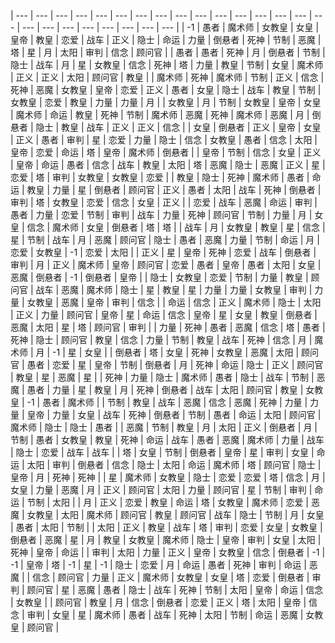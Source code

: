 | --- | --- | --- | --- | --- | --- | --- | --- | --- | --- | --- | --- | --- | --- | --- | --- | --- | --- | --- | --- | --- | --- | --- | --- |
| -1 | 愚者 | 魔术师 | 女教皇 | 女皇 | 皇帝 | 教皇 | 恋爱 | 战车 | 正义 | 隐士 | 命运 | 力量 | 倒悬者 | 死神 | 节制 | 恶魔 | 塔 | 星 | 月 | 太阳 | 审判 | 信念 | 顾问官 |
| 愚者 | 愚者 | 死神 | 月 | 倒悬者 | 节制 | 隐士 | 战车 | 月 | 星 | 女教皇 | 信念 | 死神 | 塔 | 力量 | 教皇 | 节制 | 女皇 | 魔术师 | 正义 | 正义 | 太阳 | 顾问官 | 教皇 |
| 魔术师 | 死神 | 魔术师 | 节制 | 正义 | 信念 | 死神 | 恶魔 | 女教皇 | 皇帝 | 恋爱 | 正义 | 愚者 | 女皇 | 隐士 | 战车 | 教皇 | 节制 | 女教皇 | 恋爱 | 教皇 | 力量 | 力量 | 月 |
| 女教皇 | 月 | 节制 | 女教皇 | 皇帝 | 女皇 | 魔术师 | 命运 | 教皇 | 死神 | 节制 | 魔术师 | 恶魔 | 死神 | 魔术师 | 恶魔 | 月 | 倒悬者 | 隐士 | 教皇 | 战车 | 正义 | 正义 | 信念 |
| 女皇 | 倒悬者 | 正义 | 皇帝 | 女皇 | 正义 | 愚者 | 审判 | 星 | 恋爱 | 力量 | 隐士 | 信念 | 女教皇 | 愚者 | 信念 | 太阳 | 皇帝 | 恋爱 | 命运 | 塔 | 皇帝 | 魔术师 | 倒悬者 |
| 皇帝 | 节制 | 信念 | 女皇 | 正义 | 皇帝 | 命运 | 愚者 | 信念 | 战车 | 教皇 | 太阳 | 塔 | 恶魔 | 隐士 | 恶魔 | 正义 | 星 | 恋爱 | 塔 | 审判 | 女教皇 | 女教皇 | 恋爱 |
| 教皇 | 隐士 | 死神 | 魔术师 | 愚者 | 命运 | 教皇 | 力量 | 星 | 倒悬者 | 顾问官 | 正义 | 愚者 | 太阳 | 战车 | 死神 | 倒悬者 | 审判 | 塔 | 女教皇 | 恋爱 | 信念 | 女皇 | 正义 |
| 恋爱 | 战车 | 恶魔 | 命运 | 审判 | 愚者 | 力量 | 恋爱 | 节制 | 审判 | 战车 | 力量 | 死神 | 顾问官 | 节制 | 力量 | 月 | 女皇 | 信念 | 魔术师 | 女皇 | 倒悬者 | 塔 | 塔 |
| 战车 | 月 | 女教皇 | 教皇 | 星 | 信念 | 星 | 节制 | 战车 | 月 | 恶魔 | 顾问官 | 隐士 | 愚者 | 恶魔 | 力量 | 节制 | 命运 | 月 | 恋爱 | 女教皇 | -1 | 恋爱 | 太阳 |
| 正义 | 星 | 皇帝 | 死神 | 恋爱 | 战车 | 倒悬者 | 审判 | 月 | 正义 | 魔术师 | 皇帝 | 顾问官 | 恋爱 | 愚者 | 皇帝 | 愚者 | 太阳 | 女皇 | 恶魔 | 倒悬者 | -1 | 倒悬者 | 皇帝 |
| 隐士 | 女教皇 | 恋爱 | 节制 | 力量 | 教皇 | 顾问官 | 战车 | 恶魔 | 魔术师 | 隐士 | 星 | 教皇 | 星 | 力量 | 力量 | 女教皇 | 审判 | 力量 | 女教皇 | 恶魔 | 皇帝 | 审判 | 信念 |
| 命运 | 信念 | 正义 | 魔术师 | 隐士 | 太阳 | 正义 | 力量 | 顾问官 | 皇帝 | 星 | 命运 | 信念 | 皇帝 | 星 | 女皇 | 教皇 | 倒悬者 | 恶魔 | 太阳 | 星 | 塔 | 顾问官 | 审判 |
| 力量 | 死神 | 愚者 | 恶魔 | 信念 | 塔 | 愚者 | 死神 | 隐士 | 顾问官 | 教皇 | 信念 | 力量 | 节制 | 教皇 | 战车 | 死神 | 信念 | 月 | 魔术师 | 月 | -1 | 星 | 女皇 |
| 倒悬者 | 塔 | 女皇 | 死神 | 女教皇 | 恶魔 | 太阳 | 顾问官 | 愚者 | 恋爱 | 星 | 皇帝 | 节制 | 倒悬者 | 月 | 死神 | 命运 | 隐士 | 正义 | 顾问官 | 教皇 | 星 | 恶魔 | 星 |
| 死神 | 力量 | 隐士 | 魔术师 | 愚者 | 隐士 | 战车 | 节制 | 恶魔 | 愚者 | 力量 | 星 | 教皇 | 月 | 死神 | 倒悬者 | 战车 | 太阳 | 顾问官 | 教皇 | 女教皇 | -1 | 愚者 | 魔术师 |
| 节制 | 教皇 | 战车 | 恶魔 | 信念 | 恶魔 | 死神 | 力量 | 力量 | 皇帝 | 力量 | 女皇 | 战车 | 死神 | 倒悬者 | 节制 | 愚者 | 命运 | 太阳 | 顾问官 | 魔术师 | 隐士 | 隐士 | 愚者 |
| 恶魔 | 节制 | 教皇 | 月 | 太阳 | 正义 | 倒悬者 | 月 | 节制 | 愚者 | 女教皇 | 教皇 | 死神 | 命运 | 战车 | 愚者 | 恶魔 | 魔术师 | 力量 | 战车 | 隐士 | 恋爱 | 战车 | 战车 |
| 塔 | 女皇 | 节制 | 倒悬者 | 皇帝 | 星 | 审判 | 女皇 | 命运 | 太阳 | 审判 | 倒悬者 | 信念 | 隐士 | 太阳 | 命运 | 魔术师 | 塔 | 顾问官 | 隐士 | 皇帝 | 月 | 死神 | 死神 |
| 星 | 魔术师 | 女教皇 | 隐士 | 恋爱 | 恋爱 | 塔 | 信念 | 月 | 女皇 | 力量 | 恶魔 | 月 | 正义 | 顾问官 | 太阳 | 力量 | 顾问官 | 星 | 节制 | 审判 | 命运 | 节制 | 太阳 |
| 月 | 正义 | 恋爱 | 教皇 | 命运 | 塔 | 女教皇 | 魔术师 | 恋爱 | 恶魔 | 女教皇 | 太阳 | 魔术师 | 顾问官 | 教皇 | 顾问官 | 战车 | 隐士 | 节制 | 月 | 女皇 | 愚者 | 太阳 | 节制 |
| 太阳 | 正义 | 教皇 | 战车 | 塔 | 审判 | 恋爱 | 女皇 | 女教皇 | 倒悬者 | 恶魔 | 星 | 月 | 教皇 | 女教皇 | 魔术师 | 隐士 | 皇帝 | 审判 | 女皇 | 太阳 | 死神 | 皇帝 | 命运 |
| 审判 | 太阳 | 力量 | 正义 | 皇帝 | 女教皇 | 信念 | 倒悬者 | -1 | -1 | 皇帝 | 塔 | -1 | 星 | -1 | 隐士 | 恋爱 | 月 | 命运 | 愚者 | 死神 | 审判 | 命运 | 恶魔 |
| 信念 | 顾问官 | 力量 | 正义 | 魔术师 | 女教皇 | 女皇 | 塔 | 恋爱 | 倒悬者 | 审判 | 顾问官 | 星 | 恶魔 | 愚者 | 隐士 | 战车 | 死神 | 节制 | 太阳 | 皇帝 | 命运 | 信念 | 女教皇 |
| 顾问官 | 教皇 | 月 | 信念 | 倒悬者 | 恋爱 | 正义 | 塔 | 太阳 | 皇帝 | 信念 | 审判 | 女皇 | 星 | 魔术师 | 愚者 | 战车 | 死神 | 太阳 | 节制 | 命运 | 恶魔 | 女教皇 | 顾问官 |